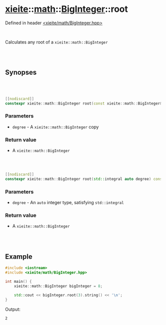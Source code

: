 # [xieite](../../xieite.md)::[math](../../math.md)::[BigInteger](../BigInteger.md)::root
Defined in header [<xieite/math/BigInteger.hpp>](../../../include/xieite/math/BigInteger.hpp)

<br/>

Calculates any root of a `xieite::math::BigInteger`

<br/><br/>

## Synopses

<br/><br/>

```cpp
[[nodiscard]]
constexpr xieite::math::BigInteger root(const xieite::math::BigInteger& degree) const;
```
### Parameters
- `degree` - A `xieite::math::BigInteger` copy
### Return value
- A `xieite::math::BigInteger`

<br/><br/>

```cpp
[[nodiscard]]
constexpr xieite::math::BigInteger root(std::integral auto degree) const;
```
### Parameters
- `degree` - An `auto` integer type, satisfying `std::integral`
### Return value
- A `xieite::math::BigInteger`

<br/><br/>

## Example
```cpp
#include <iostream>
#include <xieite/math/BigInteger.hpp>

int main() {
	xieite::math::BigInteger bigInteger = 8;

	std::cout << bigInteger.root(3).string() << '\n';
}
```
Output:
```
2
```
